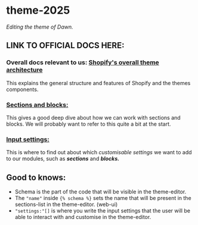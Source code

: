 # theme-2025
*Editing the theme of Dawn.*
## LINK TO OFFICIAL DOCS HERE:
### Overall docs relevant to us: [Shopify's overall theme architecture](https://shopify.dev/docs/storefronts/themes/architecture/)
This explains the general structure and features of Shopify and the themes components.

### [Sections and blocks:](https://help.shopify.com/en/manual/online-store/themes/theme-structure/sections-and-blocks)
This gives a good deep dive about how we can work with sections and blocks. We will probably want to refer to this quite a bit at the start.
### [Input settings:](https://shopify.dev/docs/storefronts/themes/architecture/settings/input-settings)
This is where to find out about which *customisable settings* we want to add to our modules, such as ***sections*** and ***blocks.*** 

## Good to knows:
- Schema is the part of the code that will be visible in the theme-editor.
- The `"name"` inside `{% schema %}` sets the name that will be present in the sections-list in the theme-editor. (web-ui)
- `"settings:"[]` is where you write the input settings that the user will be able to interact with and customise in the theme-editor. 